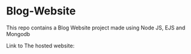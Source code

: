 # Blog-Website
This repo contains a Blog Website project made using Node JS, EJS and Mongodb

Link to The hosted website:


